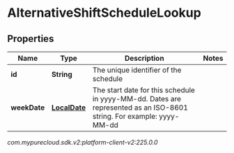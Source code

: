 # AlternativeShiftScheduleLookup


## Properties

| Name | Type | Description | Notes |
| ------------ | ------------- | ------------- | ------------- |
| **id** | **String** | The unique identifier of the schedule |  |
| **weekDate** | [**LocalDate**](LocalDate) | The start date for this schedule in yyyy-MM-dd. Dates are represented as an ISO-8601 string. For example: yyyy-MM-dd |  |




_com.mypurecloud.sdk.v2:platform-client-v2:225.0.0_
